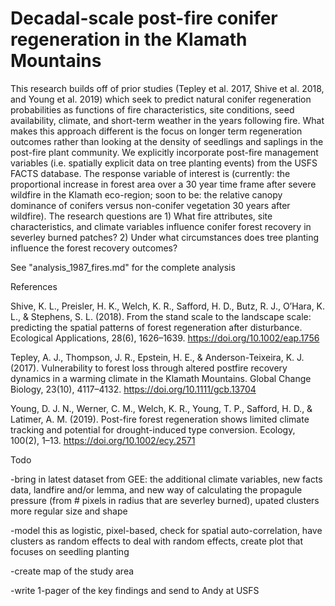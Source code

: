 # Decadal-scale post-fire conifer regeneration in the Klamath Mountains

This research builds off of prior studies (Tepley et al. 2017, Shive et al. 2018, and Young et al. 2019) which seek to predict natural conifer regeneration probabilities as functions of fire characteristics, site conditions, seed availability, climate, and short-term weather in the years following fire. What makes this approach different is the focus on longer term regeneration outcomes rather than looking at the density of seedlings and saplings in the post-fire plant community. We explicitly incorporate post-fire management variables (i.e. spatially explicit data on tree planting events) from the USFS FACTS database. The response variable of interest is (currently: the proportional increase in forest area over a 30 year time frame after severe wildfire in the Klamath eco-region; soon to be: the relative canopy dominance of conifers versus non-conifer vegetation 30 years after wildfire). The research questions are 1) What fire attributes, site characteristics, and climate variables influence conifer forest recovery in severley burned patches? 2) Under what circumstances does tree planting influence the forest recovery outcomes?

See "analysis_1987_fires.md" for the complete analysis


References

Shive, K. L., Preisler, H. K., Welch, K. R., Safford, H. D., Butz, R. J., O’Hara, K. L., & Stephens, S. L. (2018). From the stand scale to the landscape scale: predicting the spatial patterns of forest regeneration after disturbance. Ecological Applications, 28(6), 1626–1639. https://doi.org/10.1002/eap.1756

Tepley, A. J., Thompson, J. R., Epstein, H. E., & Anderson-Teixeira, K. J. (2017). Vulnerability to forest loss through altered postfire recovery dynamics in a warming climate in the Klamath Mountains. Global Change Biology, 23(10), 4117–4132. https://doi.org/10.1111/gcb.13704

Young, D. J. N., Werner, C. M., Welch, K. R., Young, T. P., Safford, H. D., & Latimer, A. M. (2019). Post-fire forest regeneration shows limited climate tracking and potential for drought-induced type conversion. Ecology, 100(2), 1–13. https://doi.org/10.1002/ecy.2571



Todo

-bring in latest dataset from GEE: the additional climate variables, new facts data, landfire and/or lemma, and new way of calculating the propagule pressure (from # pixels in radius that are severley burned), upated clusters more regular size and shape

-model this as logistic, pixel-based, check for spatial auto-correlation, have clusters as random effects to deal with random effects, create plot that focuses on seedling planting

-create map of the study area

-write 1-pager of the key findings and send to Andy at USFS
